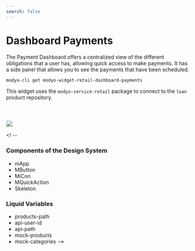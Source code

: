 ```yaml
---
search: false
---
```

# Dashboard Payments

The Payment Dashboard offers a centralized view of the different obligations that a user has, allowing quick access to make payments. It has a side panel that allows you to see the payments that have been scheduled. 

```bash
modyo-cli get modyo-widget-retail-dashboard-payments
```

This widget uses the `modyo-service-retail` package to connect to the `loan` product repository.

 <img src="/assets/img/dynamic/experiences/retail/dashboard-payments.jpg" style="border: 1px solid #EEE; margin-top: 40px"> 

<! --
### Components of the Design System
- mApp
- MButton
- MiCon
- MQuickAction
- Skeleton

### Liquid Variables
- products-path
- api-user-id
- api-path
- mock-products
- mock-categories
-->